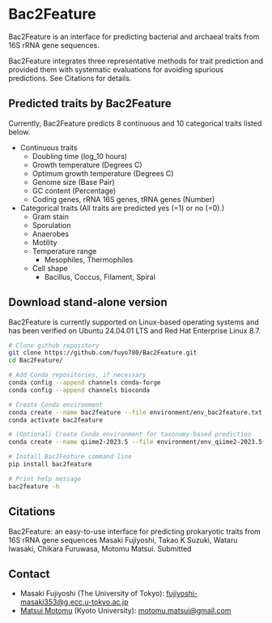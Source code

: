 # Bac2Feature
Bac2Feature is an interface for predicting bacterial and archaeal traits from 16S rRNA gene sequences.

Bac2Feature integrates three representative methods for trait prediction and provided them with systematic evaluations for avoiding spurious predictions. See Citations for details.
## Predicted traits by Bac2Feature
Currently, Bac2Feature predicts 8 continuous and 10 categorical traits listed below.
- Continuous traits
	- Doubling time (log_10 hours)
	- Growth temperature (Degrees C)
	- Optimum growth temperature (Degrees C)
	- Genome size (Base Pair)
	- GC content (Percentage)
	- Coding genes, rRNA 16S genes, tRNA genes (Number)
- Categorical traits (All traits are predicted yes (=1) or no (=0).)
	- Gram stain
	- Sporulation
	- Anaerobes
	- Motility
	- Temperature range
		- Mesophiles, Thermophiles
	- Cell shape
		- Bacillus, Coccus, Filament, Spiral
## Download stand-alone version
Bac2Feature is currently supported on Linux-based operating systems and has been verified on Ubuntu 24.04.01 LTS and Red Hat Enterprise Linux 8.7.
```sh
# Clone github repository
git clone https://github.com/fuyo780/Bac2Feature.git
cd Bac2Feature/

# Add Conda repositories, if necessary
conda config --append channels conda-forge
conda config --append channels bioconda

# Create Conda environment
conda create --name bac2feature --file environment/env_bac2feature.txt
conda activate bac2feature

# (Optional) Create Conda environment for taxonomy-based prediction
conda create --name qiime2-2023.5 --file environment/env_qiime2-2023.5-py38-linux-conda.txt

# Install Bac2Feature command line
pip install bac2feature

# Print help message
bac2feature -h
```
## Citations
Bac2Feature: an easy-to-use interface for predicting prokaryotic traits from 16S rRNA gene sequences 
Masaki Fujiyoshi, Takao K Suzuki, Wataru Iwasaki, Chikara Furuwasa, Motomu Matsui. Submitted
## Contact
- Masaki Fujiyoshi (The University of Tokyo): fujiyoshi-masaki353@g.ecc.u-tokyo.ac.jp
- [Matsui Motomu](https://sites.google.com/site/motomumatsui/) (Kyoto University): motomu.matsui@gmail.com
